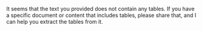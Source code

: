 It seems that the text you provided does not contain any tables. If you have a specific document or content that includes tables, please share that, and I can help you extract the tables from it.